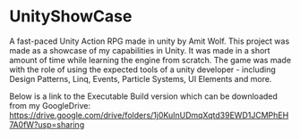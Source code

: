 # UnityShowCase
A fast-paced Unity Action RPG made in unity by Amit Wolf.
This project was made as a showcase of my capabilities in Unity. It was made in a short amount of time while learning the engine from scratch. The game was made 
with the role of using the expected tools of a unity developer - including Design Patterns, Linq, Events, Particle Systems, UI Elements and more.

Below is a link to the Executable Build version which can be downloaded from my GoogleDrive:
https://drive.google.com/drive/folders/1j0KuInUDmqXqtd39EWD1JCMPhEH7A0fW?usp=sharing
